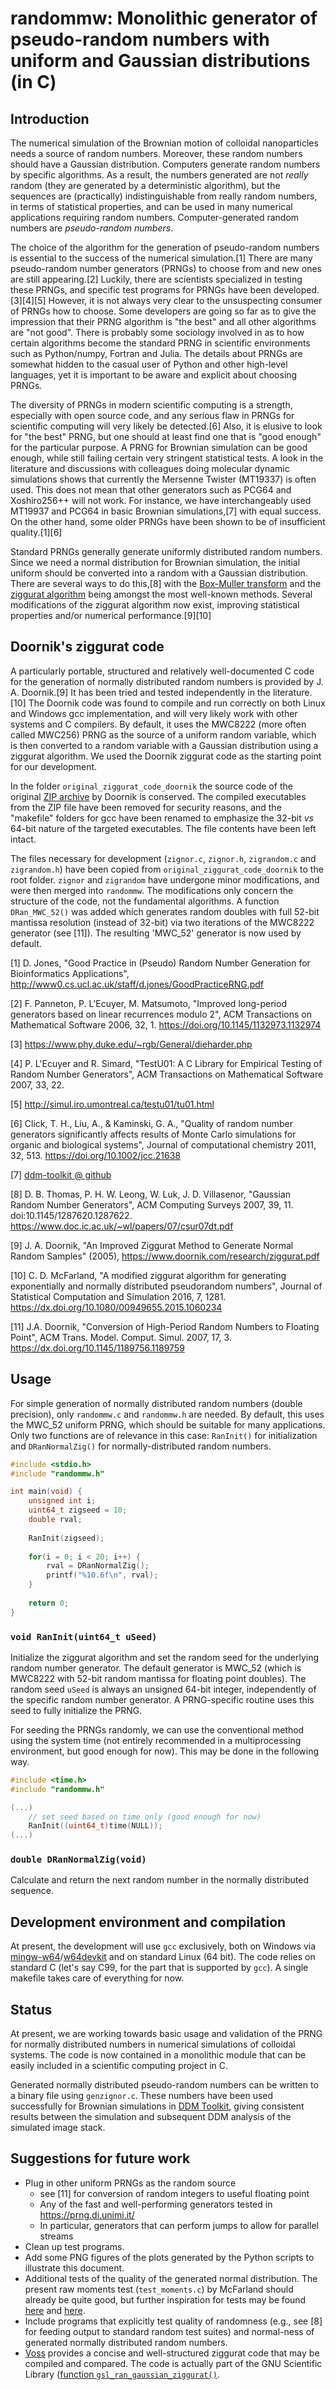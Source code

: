 # randommw: Monolithic generator of pseudo-random numbers with uniform and Gaussian distributions (in C)


## Introduction

The numerical simulation of the Brownian motion of colloidal nanoparticles needs a source of random numbers. Moreover, these random numbers should have a Gaussian distribution. Computers generate random numbers by specific algorithms. As a result, the numbers generated are not *really* random (they are generated by a deterministic algorithm), but the sequences are (practically) indistinguishable from really random numbers, in terms of statistical properties, and can be used in many numerical applications requiring random numbers. Computer-generated random numbers are *pseudo-random numbers*. 

The choice of the algorithm for the generation of pseudo-random numbers is essential to the success of the numerical simulation.[1] There are many pseudo-random number generators (PRNGs) to choose from and new ones are still appearing.[2] Luckily, there are scientists specialized in testing these PRNGs, and specific test programs for PRNGs have been developed.[3][4][5] However, it is not always very clear to the unsuspecting consumer of PRNGs how to choose. Some developers are going so far as to give the impression that their PRNG algorithm is "the best" and all other algorithms are "not good". There is probably some sociology involved in as to how certain algorithms become the standard PRNG in scientific environments such as Python/numpy, Fortran and Julia. The details about PRNGs are somewhat hidden to the casual user of Python and other high-level languages, yet it is important to be aware and explicit about choosing PRNGs.

The diversity of PRNGs in modern scientific computing is a strength, especially with open source code, and any serious flaw in PRNGs for scientific computing will very likely be detected.[6] Also, it is elusive to look for "the best" PRNG, but one should at least find one that is "good enough" for the particular purpose. A PRNG for Brownian simulation can be good enough, while still failing certain very stringent statistical tests. A look in the literature and discussions with colleagues doing molecular dynamic simulations shows that currently the Mersenne Twister (MT19337) is often used. This does not mean that other generators such as PCG64 and Xoshiro256++ will not work. For instance, we have interchangeably used MT19937 and PCG64 in basic Brownian simulations,[7] with equal success. On the other hand, some older PRNGs have been shown to be of insufficient quality.[1][6]

Standard PRNGs generally generate uniformly distributed random numbers. Since we need a normal distribution for Brownian simulation, the initial uniform should be converted into a random with a Gaussian distribution. There are several ways to do this,[8] with the [Box-Muller transform](https://en.wikipedia.org/wiki/Box%E2%80%93Muller_transform) and the [ziggurat algorithm](https://en.wikipedia.org/wiki/Ziggurat_algorithm) being amongst the most well-known methods. Several modifications of the ziggurat algorithm now exist, improving statistical properties and/or numerical performance.[9][10] 


## Doornik's ziggurat code

A particularly portable, structured and relatively well-documented C code for the generation of normally distributed random numbers is provided by J. A. Doornik.[9] It has been tried and tested independently in the literature.[10] The Doornik code was found to compile and run correctly on both Linux and Windows gcc implementation, and will very likely work with other systems and C compilers. By default, it uses the MWC8222 (more often called MWC256) PRNG as the source of a uniform random variable, which is then converted to a random variable with a Gaussian distribution using a ziggurat algorithm. We used the Doornik ziggurat code as the starting point for our development.

In the folder `original_ziggurat_code_doornik` the source code of the original [ZIP archive](https://www.doornik.com/research/ziggurat_code.zip) by Doornik is conserved. The compiled executables from the ZIP file have been removed for security reasons, and the "makefile" folders for gcc have been renamed to emphasize the 32-bit *vs* 64-bit nature of the targeted executables. The file contents have been left intact.

The files necessary for development (`zignor.c`, `zignor.h`, `zigrandom.c` and `zigrandom.h`) have been copied from `original_ziggurat_code_doornik` to the root folder. `zignor` and `zigrandom` have undergone minor  modifications, and were then merged into `randommw`. The modifications only concern the structure of the code, not the fundamental algorithms. A function `DRan_MWC_52()` was added which generates random doubles with full 52-bit mantissa resolution (instead of 32-bit) via two iterations of the MWC8222 generator (see [11]). The resulting 'MWC_52' generator is now used by default.

[1] D. Jones, "Good Practice in (Pseudo) Random Number Generation for
Bioinformatics Applications", http://www0.cs.ucl.ac.uk/staff/d.jones/GoodPracticeRNG.pdf

[2] F. Panneton, P. L'Ecuyer, M. Matsumoto, "Improved long-period generators based on linear recurrences modulo 2", ACM Transactions on Mathematical Software 2006, 32, 1. https://doi.org/10.1145/1132973.1132974

[3] https://www.phy.duke.edu/~rgb/General/dieharder.php

[4] P. L'Ecuyer and R. Simard, "TestU01: A C Library for Empirical Testing of Random Number Generators", ACM Transactions on Mathematical Software 2007, 33, 22.

[5] http://simul.iro.umontreal.ca/testu01/tu01.html

[6] Click, T. H., Liu, A., & Kaminski, G. A., "Quality of random number generators significantly affects results of Monte Carlo simulations for organic and biological systems", Journal of computational chemistry 2011, 32, 513. https://doi.org/10.1002/jcc.21638

[7] [ddm-toolkit @ github]( https://github.com/mhvwerts/ddm-toolkit/blob/045fa3e8819490595d2bd37ccb79bda7330ddbe1/ddm_toolkit/simulation.py#L16C1-L16C1)

[8] D. B. Thomas, P. H. W. Leong, W. Luk, J. D. Villasenor, "Gaussian Random Number Generators", ACM Computing Surveys 2007, 39, 11. doi:10.1145/1287620.1287622. https://www.doc.ic.ac.uk/~wl/papers/07/csur07dt.pdf

[9] J. A. Doornik, "An Improved Ziggurat Method to Generate Normal Random Samples" (2005), https://www.doornik.com/research/ziggurat.pdf

[10] C. D. McFarland, "A modified ziggurat algorithm for generating exponentially and normally distributed pseudorandom numbers", Journal of Statistical Computation and Simulation 2016, 7, 1281. https://dx.doi.org/10.1080/00949655.2015.1060234

[11] J.A. Doornik, "Conversion of High-Period Random Numbers to Floating Point", ACM Trans. Model. Comput. Simul. 2007, 17, 3. https://dx.doi.org/10.1145/1189756.1189759


## Usage

For simple generation of normally distributed random numbers (double precision), only `randommw.c` and `randommw.h` are needed. By default, this uses the MWC_52 uniform PRNG, which should be suitable for many applications. Only two functions are of relevance in this case: `RanInit()` for initialization and `DRanNormalZig()` for normally-distributed random numbers.

```c
#include <stdio.h>
#include "randommw.h"

int main(void) {
	unsigned int i;
	uint64_t zigseed = 10;
	double rval;
		
	RanInit(zigseed);
	
	for(i = 0; i < 20; i++)	{
		rval = DRanNormalZig();
		printf("%10.6f\n", rval);
	}
	
	return 0;
}

```

### `void RanInit(uint64_t uSeed)`

Initialize the ziggurat algorithm and set the random seed for the underlying random number generator. The default generator is MWC_52 (which is MWC8222 with 52-bit random mantissa for floating point doubles). The random seed `uSeed` is always an unsigned 64-bit integer, independently of the specific random number generator. A PRNG-specific routine uses this seed to fully initialize the PRNG.

For seeding the PRNGs randomly, we can use the conventional method using the system time (not entirely recommended in a multiprocessing environment, but good enough for now). This may be done in the following way.

```c
#include <time.h>
#include "randommw.h"

(...)
    // set seed based on time only (good enough for now)
    RanInit((uint64_t)time(NULL));
(...)
```


### `double DRanNormalZig(void)`

Calculate and return the next random number in the normally distributed sequence.


## Development environment and compilation 

At present, the development will use `gcc` exclusively, both on Windows via [mingw-w64](https://www.mingw-w64.org/)/[w64devkit](https://github.com/skeeto/w64devkit) and on standard Linux (64 bit). The code relies on standard C (let's say C99, for the part that is supported by `gcc`). A single makefile takes care of everything for now.


## Status 

At present, we are working towards basic usage and validation of the PRNG for normally distributed numbers in numerical simulations of colloidal systems. The code is now contained in a monolithic module that can be easily included in a scientific computing project in C.  

Generated normally distributed pseudo-random numbers can be written to a binary file using `genzignor.c`. These numbers have been used successfully for Brownian simulations in [DDM Toolkit](https://github.com/mhvwerts/ddm-toolkit), giving consistent results between the simulation and subsequent DDM analysis of the simulated image stack.


## Suggestions for future work

- Plug in other uniform PRNGs as the random source
	- see [11] for conversion of random integers to useful floating point
	- Any of the fast and well-performing generators tested in https://prng.di.unimi.it/
	- In particular, generators that can perform jumps to allow for parallel streams
- Clean up test programs.
- Add some PNG figures of the plots generated by the Python scripts to illustrate this document.
- Additional tests of the quality of the generated normal distribution. The present raw moments test (`test_moments.c`) by McFarland should already be quite good, but further inspiration for tests may be found [here](https://cran.r-project.org/web/packages/RcppZiggurat/vignettes/RcppZiggurat.pdf) and [here](https://www.seehuhn.de/pages/ziggurat.html).
- Include programs that explicitly test quality of randomness (e.g., see [8] for feeding output to standard random test suites) and normal-ness of generated normally distributed random numbers.
- [Voss](https://www.seehuhn.de/pages/ziggurat.html) provides a concise and well-structured ziggurat code that may be compiled and compared. The code is actually part of the GNU Scientific Library ([function `gsl_ran_gaussian_ziggurat()`](https://www.gnu.org/software/gsl/doc/html/randist.html#c.gsl_ran_gaussian_ziggurat).


